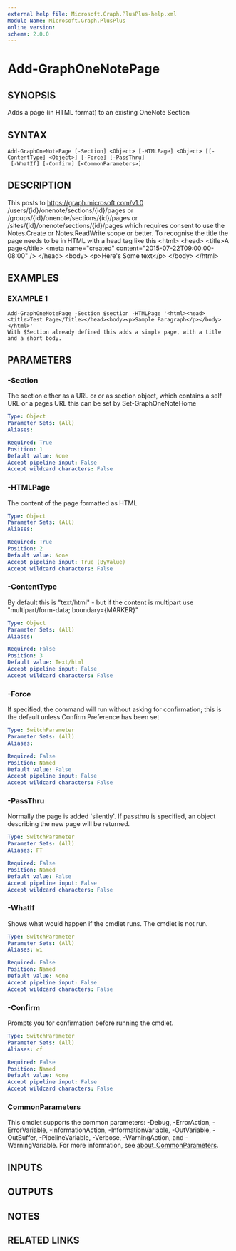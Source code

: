 ```yaml
---
external help file: Microsoft.Graph.PlusPlus-help.xml
Module Name: Microsoft.Graph.PlusPlus
online version:
schema: 2.0.0
---
```


# Add-GraphOneNotePage

## SYNOPSIS
Adds a page (in HTML format) to an existing OneNote Section

## SYNTAX

```
Add-GraphOneNotePage [-Section] <Object> [-HTMLPage] <Object> [[-ContentType] <Object>] [-Force] [-PassThru]
 [-WhatIf] [-Confirm] [<CommonParameters>]
```

## DESCRIPTION
This posts to https://graph.microsoft.com/v1.0
    /users/{id}/onenote/sections/{id}/pages
or /groups/{id}/onenote/sections/{id}/pages
or  /sites/{id}/onenote/sections/{id}/pages
which requires consent to use the Notes.Create or Notes.ReadWrite scope or better.
To recognise the title the page needs to be in HTML with a head tag like this
\<html\>
    \<head\>
        \<title\>A page\</title\>
        \<meta name="created" content="2015-07-22T09:00:00-08:00" /\>
    \</head\>
    \<body\>
        \<p\>Here's Some text\</p\>
    \</body\>
\</html\>

## EXAMPLES

### EXAMPLE 1
```
Add-GraphOneNotePage -Section $section -HTMLPage '<html><head><title>Test Page</Title></head><body><p>Sample Paragraph</p></body></html>'
With $Section already defined this adds a simple page, with a title and a short body.
```

## PARAMETERS

### -Section
The section either as a URL or or as section object, which contains a self URL or a pages URL  this can be set by Set-GraphOneNoteHome

```yaml
Type: Object
Parameter Sets: (All)
Aliases:

Required: True
Position: 1
Default value: None
Accept pipeline input: False
Accept wildcard characters: False
```

### -HTMLPage
The content of the page formatted as HTML

```yaml
Type: Object
Parameter Sets: (All)
Aliases:

Required: True
Position: 2
Default value: None
Accept pipeline input: True (ByValue)
Accept wildcard characters: False
```

### -ContentType
By default this is "text/html" - but if the content is multipart use "multipart/form-data; boundary={MARKER}"

```yaml
Type: Object
Parameter Sets: (All)
Aliases:

Required: False
Position: 3
Default value: Text/html
Accept pipeline input: False
Accept wildcard characters: False
```

### -Force
If specified, the command will run without asking for confirmation; this is the default unless Confirm Preference has been set

```yaml
Type: SwitchParameter
Parameter Sets: (All)
Aliases:

Required: False
Position: Named
Default value: False
Accept pipeline input: False
Accept wildcard characters: False
```

### -PassThru
Normally the page is added 'silently'.
If passthru is specified, an object describing the new page will be returned.

```yaml
Type: SwitchParameter
Parameter Sets: (All)
Aliases: PT

Required: False
Position: Named
Default value: False
Accept pipeline input: False
Accept wildcard characters: False
```

### -WhatIf
Shows what would happen if the cmdlet runs.
The cmdlet is not run.

```yaml
Type: SwitchParameter
Parameter Sets: (All)
Aliases: wi

Required: False
Position: Named
Default value: None
Accept pipeline input: False
Accept wildcard characters: False
```

### -Confirm
Prompts you for confirmation before running the cmdlet.

```yaml
Type: SwitchParameter
Parameter Sets: (All)
Aliases: cf

Required: False
Position: Named
Default value: None
Accept pipeline input: False
Accept wildcard characters: False
```

### CommonParameters
This cmdlet supports the common parameters: -Debug, -ErrorAction, -ErrorVariable, -InformationAction, -InformationVariable, -OutVariable, -OutBuffer, -PipelineVariable, -Verbose, -WarningAction, and -WarningVariable. For more information, see [about_CommonParameters](http://go.microsoft.com/fwlink/?LinkID=113216).

## INPUTS

## OUTPUTS

## NOTES

## RELATED LINKS
